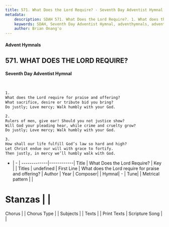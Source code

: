 ```yaml
---
title: 571. What Does the Lord Require? - Seventh Day Adventist Hymnal
metadata:
    description: SDAH 571. What Does the Lord Require?. 1. What does the Lord require for praise and offering? What sacrifice, desire or tribute bid you bring? Do justly; Love mercy; Walk humbly with your God.
    keywords: SDAH, Seventh Day Adventist Hymnal, adventhymnals, advent hymnals, What Does the Lord Require?, What does the Lord require for praise and offering? 
    author: Brian Onang'o
---
```


#### Advent Hymnals
## 571. WHAT DOES THE LORD REQUIRE?
#### Seventh Day Adventist Hymnal

```txt


1.
What does the Lord require for praise and offering?
What sacrifice, desire or tribute bid you bring?
Do justly; Love mercy; Walk humbly with your God.

2.
Rulers of men, give ear! Should you not justice show?
Will God your pleading hear, while crime and cruelty grow?
Do justly; Love mercy; Walk humbly with your God.

3.
How shall our life fulfill God’s law so hard and high?
Let Christ endue our will with grace to fortify.
Then justly, in mercy we’ll humbly walk with God.


```

- |   -  |
-------------|------------|
Title | What Does the Lord Require? |
Key |  |
Titles | undefined |
First Line | What does the Lord require for praise and offering? |
Author | 
Year | 
Composer|  |
Hymnal|  - |
Tune|  |
Metrical pattern | |
# Stanzas |  |
Chorus |  |
Chorus Type |  |
Subjects |  |
Texts |  |
Print Texts | 
Scripture Song |  |
  
